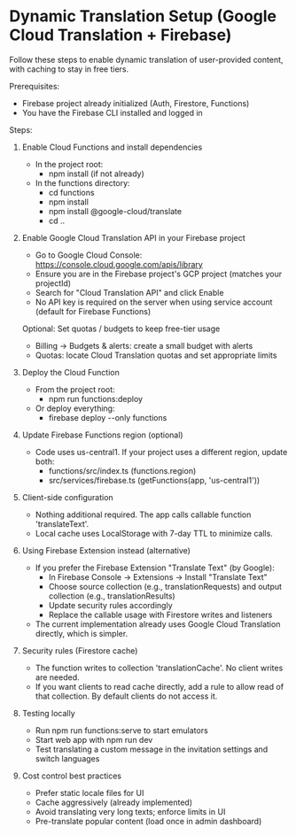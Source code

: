 # Dynamic Translation Setup (Google Cloud Translation + Firebase)

Follow these steps to enable dynamic translation of user-provided content, with caching to stay in free tiers.

Prerequisites:
- Firebase project already initialized (Auth, Firestore, Functions)
- You have the Firebase CLI installed and logged in

Steps:
1) Enable Cloud Functions and install dependencies
   - In the project root:
     - npm install (if not already)
   - In the functions directory:
     - cd functions
     - npm install
     - npm install @google-cloud/translate
     - cd ..

2) Enable Google Cloud Translation API in your Firebase project
   - Go to Google Cloud Console: https://console.cloud.google.com/apis/library
   - Ensure you are in the Firebase project's GCP project (matches your projectId)
   - Search for "Cloud Translation API" and click Enable
   - No API key is required on the server when using service account (default for Firebase Functions)

   Optional: Set quotas / budgets to keep free-tier usage
   - Billing -> Budgets & alerts: create a small budget with alerts
   - Quotas: locate Cloud Translation quotas and set appropriate limits

3) Deploy the Cloud Function
   - From the project root:
     - npm run functions:deploy
   - Or deploy everything:
     - firebase deploy --only functions

4) Update Firebase Functions region (optional)
   - Code uses us-central1. If your project uses a different region, update both:
     - functions/src/index.ts (functions.region)
     - src/services/firebase.ts (getFunctions(app, 'us-central1'))

5) Client-side configuration
   - Nothing additional required. The app calls callable function 'translateText'.
   - Local cache uses LocalStorage with 7-day TTL to minimize calls.

6) Using Firebase Extension instead (alternative)
   - If you prefer the Firebase Extension "Translate Text" (by Google):
     - In Firebase Console -> Extensions -> Install "Translate Text"
     - Choose source collection (e.g., translationRequests) and output collection (e.g., translationResults)
     - Update security rules accordingly
     - Replace the callable usage with Firestore writes and listeners
   - The current implementation already uses Google Cloud Translation directly, which is simpler.

7) Security rules (Firestore cache)
   - The function writes to collection 'translationCache'. No client writes are needed.
   - If you want clients to read cache directly, add a rule to allow read of that collection. By default clients do not access it.

8) Testing locally
   - Run npm run functions:serve to start emulators
   - Start web app with npm run dev
   - Test translating a custom message in the invitation settings and switch languages

9) Cost control best practices
   - Prefer static locale files for UI
   - Cache aggressively (already implemented)
   - Avoid translating very long texts; enforce limits in UI
   - Pre-translate popular content (load once in admin dashboard)
